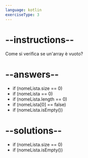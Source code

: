 ```yaml
---
language: kotlin
exerciseType: 3
---
```


# --instructions--

Come si verifica se un'array è vuoto?

# --answers--

- if (nomeLista.size == 0)
- if (nomeLista == 0)
- if (nomeLista.length == 0)
- if (nomeLista[0] == false)
- if (nomeLista.isEmpty())

# --solutions--

- if (nomeLista.size == 0)
- if (nomeLista.isEmpty())

